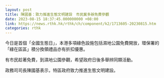 ```yaml
---
layout: post
title: 陳國基：致力推進生態文明建設　市民冀多辦免費參觀
date: 2023-08-15 18:37:45.000000000 +08:00
link: https://news.rthk.hk/rthk/ch/component/k2/1713605-20230815.htm
categories: rthk
---
```


今日是首個「全國生態日」，本港多項綠色設施包括濕地公園免費開放，環保署的「綠在區區」積分換領禮品亦有折扣優惠。

有市民趁著免費，到濕地公園參觀，希望政府日後多舉辨同類活動。

政務司司長陳國基表示，特區政府致力推進生態文明建設。
